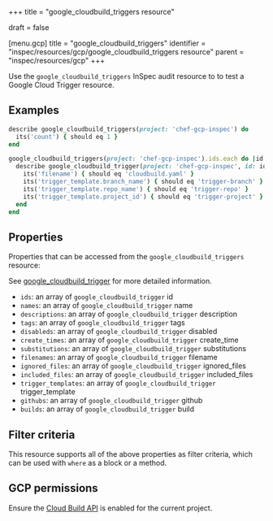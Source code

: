+++
title = "google_cloudbuild_triggers resource"

draft = false


[menu.gcp]
title = "google_cloudbuild_triggers"
identifier = "inspec/resources/gcp/google_cloudbuild_triggers resource"
parent = "inspec/resources/gcp"
+++

Use the `google_cloudbuild_triggers` InSpec audit resource to to test a Google Cloud Trigger resource.

## Examples

```ruby
describe google_cloudbuild_triggers(project: 'chef-gcp-inspec') do
  its('count') { should eq 1 }
end

google_cloudbuild_triggers(project: 'chef-gcp-inspec').ids.each do |id|
  describe google_cloudbuild_trigger(project: 'chef-gcp-inspec', id: id) do
    its('filename') { should eq 'cloudbuild.yaml' }
    its('trigger_template.branch_name') { should eq 'trigger-branch' }
    its('trigger_template.repo_name') { should eq 'trigger-repo' }
    its('trigger_template.project_id') { should eq 'trigger-project' }
  end
end
```

## Properties

Properties that can be accessed from the `google_cloudbuild_triggers` resource:

See [google_cloudbuild_trigger](google_cloudbuild_trigger) for more detailed information.

  * `ids`: an array of `google_cloudbuild_trigger` id
  * `names`: an array of `google_cloudbuild_trigger` name
  * `descriptions`: an array of `google_cloudbuild_trigger` description
  * `tags`: an array of `google_cloudbuild_trigger` tags
  * `disableds`: an array of `google_cloudbuild_trigger` disabled
  * `create_times`: an array of `google_cloudbuild_trigger` create_time
  * `substitutions`: an array of `google_cloudbuild_trigger` substitutions
  * `filenames`: an array of `google_cloudbuild_trigger` filename
  * `ignored_files`: an array of `google_cloudbuild_trigger` ignored_files
  * `included_files`: an array of `google_cloudbuild_trigger` included_files
  * `trigger_templates`: an array of `google_cloudbuild_trigger` trigger_template
  * `githubs`: an array of `google_cloudbuild_trigger` github
  * `builds`: an array of `google_cloudbuild_trigger` build

## Filter criteria

This resource supports all of the above properties as filter criteria, which can be used
with `where` as a block or a method.

## GCP permissions

Ensure the [Cloud Build API](https://console.cloud.google.com/apis/library/cloudbuild.googleapis.com/) is enabled for the current project.
